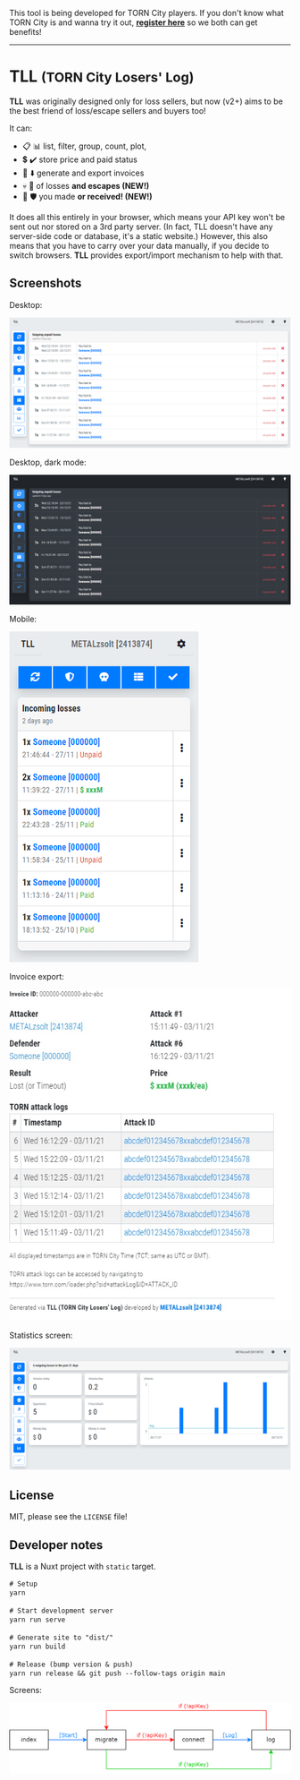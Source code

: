 This tool is being developed for TORN City players. If you don't know what TORN City is and wanna try it out, **[register here](https://www.torn.com/2413874)** so we both can get benefits!

---

# TLL <small>(TORN City Losers' Log)</small>

**TLL** was originally designed only for loss sellers, but now (v2+) aims to be the best friend of loss/escape sellers and buyers too!

It can:

- 📋 📊 list, filter, group, count, plot,
- 💲 ✔️ store price and paid status
- 🧾 ⬇️ generate and export invoices
- 💀 🏃 of losses **and escapes (NEW!)**
- 🎯 🛡️ you made **or received! (NEW!)**

It does all this entirely in your browser, which means your API key won't be sent out nor stored on a 3rd party server. (In fact, TLL doesn't have any server-side code or database, it's a static website.) However, this also means that you have to carry over your data manually, if you decide to switch browsers. **TLL** provides export/import mechanism to help with that.


## Screenshots

Desktop:

![](gfx/tll-desktop.png)

Desktop, dark mode:

![](gfx/tll-desktop-dark.png)

Mobile:

![](gfx/tll-mobile.png)

Invoice export:

![](gfx/invoice.jpg)

Statistics screen:

![](gfx/tll-stats.png)


## License

MIT, please see the `LICENSE` file!


## Developer notes

**TLL** is a Nuxt project with `static` target.

```
# Setup
yarn

# Start development server
yarn run serve

# Generate site to "dist/"
yarn run build

# Release (bump version & push)
yarn run release && git push --follow-tags origin main
```

Screens:

![](gfx/screens.png)
